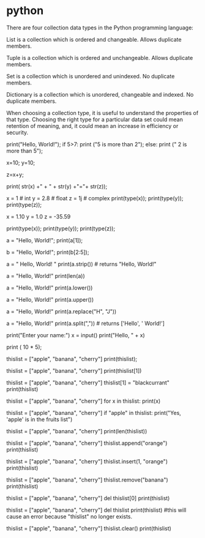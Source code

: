 # python

There are four collection data types in the Python programming language:

List is a collection which is ordered and changeable. Allows duplicate members.

Tuple is a collection which is ordered and unchangeable. Allows duplicate members.

Set is a collection which is unordered and unindexed. No duplicate members.

Dictionary is a collection which is unordered, changeable and indexed. No duplicate members.

When choosing a collection type, it is useful to understand the properties of that type. Choosing the right type for a particular data set could mean retention of meaning, and, it could mean an increase in efficiency or security.


print("Hello, World!");
if 5>7:
print ("5 is more than 2");
else:
print (" 2 is more than 5");

x=10;
y=10;

z=x+y;

print( str(x) +" + " + str(y) +"="+ str(z));

x = 1 # int
y = 2.8 # float
z = 1j # complex
print(type(x));
print(type(y));
print(type(z));

x = 1.10
y = 1.0
z = -35.59

print(type(x));
print(type(y));
print(type(z));

a = "Hello, World!";
print(a[1]);

b = "Hello, World!";
print(b[2:5]);


a = " Hello, World! "
print(a.strip()) # returns "Hello, World!" 

a = "Hello, World!"
print(len(a))

a = "Hello, World!"
print(a.lower())

a = "Hello, World!"
print(a.upper())

a = "Hello, World!"
print(a.replace("H", "J"))

a = "Hello, World!"
print(a.split(",")) # returns ['Hello', ' World!'] 

print("Enter your name:")
x = input()
print("Hello, " + x)

print ( 10 * 5);


thislist = ["apple", "banana", "cherry"]
print(thislist);

thislist = ["apple", "banana", "cherry"]
print(thislist[1])

thislist = ["apple", "banana", "cherry"]
thislist[1] = "blackcurrant"
print(thislist)


thislist = ["apple", "banana", "cherry"]
for x in thislist:
print(x) 


thislist = ["apple", "banana", "cherry"]
if "apple" in thislist:
print("Yes, 'apple' is in the fruits list") 


thislist = ["apple", "banana", "cherry"]
print(len(thislist))


thislist = ["apple", "banana", "cherry"]
thislist.append("orange")
print(thislist)


thislist = ["apple", "banana", "cherry"]
thislist.insert(1, "orange")
print(thislist)


thislist = ["apple", "banana", "cherry"]
thislist.remove("banana")
print(thislist)


thislist = ["apple", "banana", "cherry"]
del thislist[0]
print(thislist)



thislist = ["apple", "banana", "cherry"]
del thislist
print(thislist) #this will cause an error because "thislist" no longer exists. 

thislist = ["apple", "banana", "cherry"]
thislist.clear()
print(thislist)
